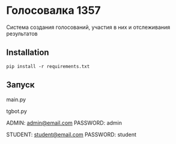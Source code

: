 # Голосовалка 1357

Система создания голосований, участия в них и отслеживания результатов

## Installation

```pip install -r requirements.txt```

## Запуск
main.py

tgbot.py

ADMIN: admin@email.com
PASSWORD: admin

STUDENT: student@email.com
PASSWORD: student
